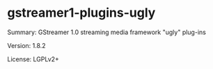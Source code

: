 #           gstreamer1-plugins-ugly
 
Summary:        GStreamer 1.0 streaming media framework "ugly" plug-ins
 
Version:        1.8.2
 
License:        LGPLv2+
 
